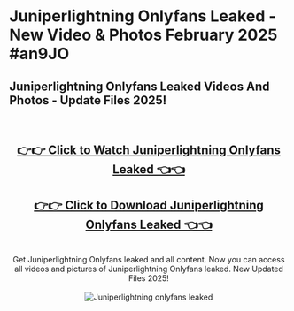 # Juniperlightning Onlyfans Leaked - New Video & Photos February 2025 #an9JO

<h2>Juniperlightning Onlyfans Leaked Videos And Photos - Update Files 2025!</h2>
<br>
<div align="center">
<h2><a href="https://links2leaks.com?utm_source=juniperlightning&utm_medium=git102" rel="nofollow">👉👉 Click to Watch Juniperlightning Onlyfans Leaked 👈👈</a></h2>
<h2><a href="https://links2leaks.com?utm_source=juniperlightning&utm_medium=git102" rel="nofollow">👉👉 Click to Download Juniperlightning Onlyfans Leaked 👈👈</a></h2>
<br>
Get Juniperlightning Onlyfans leaked and all content. Now you can access all videos and pictures of Juniperlightning Onlyfans leaked. New Updated Files 2025!
<br>
<br>
<a href="https://links2leaks.com?utm_source=juniperlightning&utm_medium=git102" rel="nofollow" data-target="animated-image.originalLink"><img src="https://i.ibb.co/Gkj2r4b/banner.png" alt="Juniperlightning onlyfans leaked" style="max-width: 100%; display: inline-block;" data-target="animated-image.originalImage"></a>
</div>
<br>
